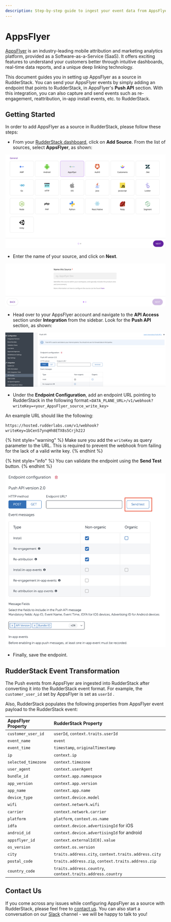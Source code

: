 ```yaml
---
description: Step-by-step guide to ingest your event data from AppsFlyer into RudderStack.
---
```


# AppsFlyer

[AppsFlyer](https://www.appsflyer.com/) is an industry-leading mobile attribution and marketing analytics platform, provided as a Software-as-a-Service \(SaaS\). It offers exciting features to understand your customers better through intuitive dashboards, real-time data reports, and a unique deep linking technology.

This document guides you in setting up AppsFlyer as a source in RudderStack. You can send your AppsFlyer events by simply adding an endpoint that points to RudderStack, in AppsFlyer's **Push API** section. With this integration, you can also capture and send events such as re-engagement, reattribution, in-app install events, etc. to RudderStack.

## Getting Started

In order to add AppsFlyer as a source in RudderStack, please follow these steps:

* From your [RudderStack dashboard](https://app.rudderlabs.com/), click on **Add Source**. From the list of sources, select **AppsFlyer**, as shown:

![Choose AppsFlyer as a source](../.gitbook/assets/AF_choose_src.png)

* Enter the name of your source, and click on **Next**.

![Provide source name](../.gitbook/assets/AF_src_name.png)

* Head over to your AppsFlyer account and navigate to the **API Access** section under **Integration** from the sidebar. Look for the **Push API** section, as shown:

![](../.gitbook/assets/AF_Dashboard.png)

* Under the **Endpoint Configuration**, add an endpoint URL pointing to RudderStack in the following format:`<DATA_PLANE_URL>/v1/webhook?writeKey=<your_AppsFlyer_source_write_key>`

An example URL should like the following:

```http
https://hosted.rudderlabs.com/v1/webhook?writeKey=1bCenS7ynqHh8ETX8s5Crjh22J
```

{% hint style="warning" %}
Make sure you add the `writeKey` as query parameter to the URL. This is required to prevent the webhook from failing for the lack of a valid write key.
{% endhint %}

{% hint style="info" %}
You can validate the endpoint using the **Send Test** button.
{% endhint %}

![Endpoint Configuration](../.gitbook/assets/AF_src_sendtest.png)

* Finally, save the endpoint.

## RudderStack Event Transformation

The Push events from AppsFlyer are ingested into RudderStack after converting it into the RudderStack event format. For example, the `customer_user_id` set by AppsFlyer is set as `userId` . 

Also, RudderStack populates the following properties from AppsFlyer event payload to the RudderStack event:

| AppsFlyer Property | RudderStack Property |
| :--- | :--- |
| `customer_user_id` | `userId`, `context.traits.userId` |
| `event_name` | `event` |
| `event_time` | `timestamp`, `originalTimestamp` |
| `ip` | `context.ip` |
| `selected_timezone` | `context.timezone` |
| `user_agent` | `context.userAgent` |
| `bundle_id` | `context.app.namespace` |
| `app_version` | `context.app.version` |
| `app_name` | `context.app.name` |
| `device_type` | `context.device.model` |
| `wifi` | `context.network.wifi` |
| `carrier` | `context.network.carrier` |
| `platform` | `platform`, `context.os.name` |
| `idfa` | `context.device.advertisingId` for iOS |
| `android_id` | `context.device.advertisingId` for android |
| `appsflyer_id` | `context.externalId[0].value` |
| `os_version` | `context.os.version` |
| `city` | `traits.address.city`, `context.traits.address.city` |
| `postal_code` | `traits.address.zip`, `context.traits.address.zip` |
| `country_code` | `traits.address.country`, `context.traits.address.country`


## Contact Us

If you come across any issues while configuring AppsFlyer as a source with RudderStack, please feel free to [contact us](mailto:%20docs@rudderstack.com). You can also start a conversation on our [Slack](https://resources.rudderstack.com/join-rudderstack-slack) channel - we will be happy to talk to you!

